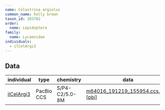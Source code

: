 ```yaml
---
name: Celastrina argiolus
common_name: holly brown
taxon_id: 203782
order:
  name: Lepidoptera
family:
  name: Lycaenidae
individuals:
  - ilCelArgi3
---
```


## Data

| individual | type       | chemistry      | data |
| ---------- | ---------- | -------------- | ---- |
| [ilCelArgi3](../individuals/ilCelArgi3.md) | PacBio CCS | S/P4-C2/5.0-8M | [m64016_191219_155954.ccs.bam](https://darwin.cog.sanger.ac.uk/insects/Celastrina_argiolus/ilCelArgi3/genomic_data/pacbio/m64016_191219_155954.ccs.bam) [[pbi](https://darwin.cog.sanger.ac.uk/insects/Celastrina_argiolus/ilCelArgi3/genomic_data/pacbio/m64016_191219_155954.ccs.bam.pbi)]|
